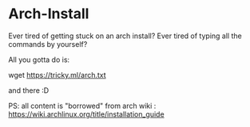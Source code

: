 # Arch-Install
Ever tired of getting stuck on an arch install? Ever tired of typing all the commands by yourself? 

All you gotta do is:

wget https://tricky.ml/arch.txt

and there :D

PS: all content is "borrowed" from arch wiki  : https://wiki.archlinux.org/title/installation_guide
